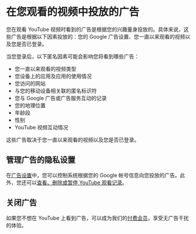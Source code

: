 # 在您观看的视频中投放的广告

您在观看 YouTube 视频时看到的广告是根据您的兴趣量身投放的。具体来说，这些广告是根据以下因素投放的：您的 Google 广告设置、您一直以来观看的视频以及您是否已登录。

当您登录后，以下匿名因素可能会影响您将看到哪些广告：

* 您一直以来观看的视频类型
* 您设备上的应用及应用的使用情况
* 您访问的网站
* 与您的移动设备相关联的匿名标识符
* 您与 Google 广告或广告服务互动的记录
* 您的地理位置
* 年龄段
* 性别
* YouTube 视频互动情况

这些广告取决于您一直以来观看的视频以及您是否已登录。

## 管理广告的隐私设置

在[广告设置](https://www.google.com/settings/u/0/ads/authenticated)中，您可以控制系统根据您的 Google 帐号信息向您投放的广告。此外，您还可以[查看、删除或暂停 YouTube 观看记录](https://support.google.com/youtube/answer/95725)。

## 关闭广告

如果您不想在 YouTube 上看到广告，可以成为我们的[付费会员](https://support.google.com/youtube/topic/9257431)，享受无广告干扰的体验。

